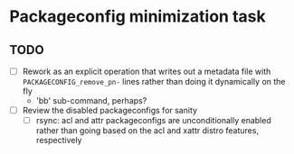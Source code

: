 # Packageconfig minimization task

## TODO

- [ ] Rework as an explicit operation that writes out a metadata file with
  `PACKAGECONFIG_remove_pn-` lines rather than doing it dynamically on the fly
  - 'bb' sub-command, perhaps?
- [ ] Review the disabled packageconfigs for sanity
  - [ ] rsync: acl and attr packageconfigs are unconditionally enabled rather
  than going based on the acl and xattr distro features, respectively
